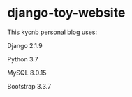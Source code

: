 # django-toy-website
This kycnb personal blog uses:

Django 2.1.9

Python 3.7

MySQL 8.0.15

Bootstrap 3.3.7
